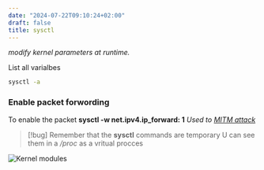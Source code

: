 ```yaml
---
date: "2024-07-22T09:10:24+02:00"
draft: false
title: sysctl
---
```


*modify kernel parameters at runtime.*

List all varialbes

``` bash
sysctl -a
```

### Enable packet forwording

To enable the packet **sysctl -w net.ipv4.ip_forward: 1** *Used to [MITM
attack](/for_later/MITM_attack)*

> \[!bug\] Remember that the **sysctl** commands are temporary U can see
> them in a */proc* as a vritual procces

![Kernel modules](/Linux/Kernel/Kernel_modules)
